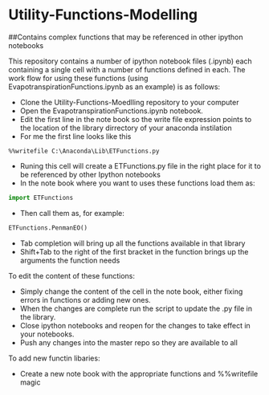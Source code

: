 # Utility-Functions-Modelling
##Contains complex functions that may be referenced in other ipython notebooks

This repository contains a number of ipython notebook files (.ipynb) each containing a single cell with a number of functions defined in each.  The work flow for using these functions (using EvapotranspirationFunctions.ipynb as an example) is as follows:
- Clone the Utility-Functions-Moedlling repository to your computer
- Open the EvapotranspirationFunctions.ipynb notebook.
- Edit the first line in the note book so the write file expression points to the location of the library dirrectory of your anaconda instilation
- For me the first line looks like this
```phtyon
%%writefile C:\Anaconda\Lib\ETFunctions.py
```
- Runing this cell will create a ETFunctions.py file in the right place for it to be referenced by other Ipython notebooks
- In the note book where you want to uses these functions load them as:
```python
import ETFunctions
```
- Then call them as, for example:
```python
ETFunctions.PenmanEO()
```
- Tab completion will bring up all the functions available in that library
- Shift+Tab to the right of the first bracket in the function brings up the arguments the function needs

To edit the content of these functions:
- Simply change the content of the cell in the note book, either fixing errors in functions or adding new ones.
- When the changes are complete run the script to update the .py file in the library.
- Close ipython notebooks and reopen for the changes to take effect in your notebooks.
- Push any changes into the master repo so they are available to all

To add new functin libaries:
- Create a new note book with the appropriate functions and %%writefile magic
